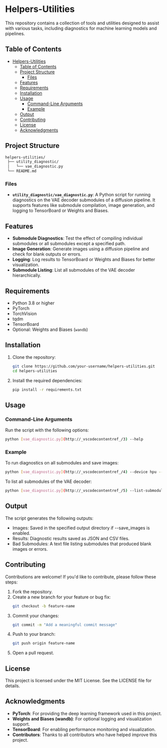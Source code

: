 # Helpers-Utilities

This repository contains a collection of tools and utilities designed to assist with various tasks, including diagnostics for machine learning models and pipelines.

## Table of Contents

- [Helpers-Utilities](#helpers-utilities)
  - [Table of Contents](#table-of-contents)
  - [Project Structure](#project-structure)
    - [Files](#files)
  - [Features](#features)
  - [Requirements](#requirements)
  - [Installation](#installation)
  - [Usage](#usage)
    - [Command-Line Arguments](#command-line-arguments)
    - [Example](#example)
  - [Output](#output)
  - [Contributing](#contributing)
  - [License](#license)
  - [Acknowledgments](#acknowledgments)

## Project Structure

```bash
helpers-utilities/
 ├── utility_diagnostic/
 │   └── vae_diagnostic.py
 └── README.md
```

### Files

- **`utility_diagnostic/vae_diagnostic.py`**: A Python script for running diagnostics on the VAE decoder submodules of a diffusion pipeline. It supports features like submodule compilation, image generation, and logging to TensorBoard or Weights and Biases.

## Features

- **Submodule Diagnostics**: Test the effect of compiling individual submodules or all submodules except a specified path.
- **Image Generation**: Generate images using a diffusion pipeline and check for blank outputs or errors.
- **Logging**: Log results to TensorBoard or Weights and Biases for better visualization.
- **Submodule Listing**: List all submodules of the VAE decoder hierarchically.

## Requirements

- Python 3.8 or higher
- PyTorch
- TorchVision
- tqdm
- TensorBoard
- Optional: Weights and Biases (`wandb`)

## Installation

1. Clone the repository:
   ```bash
   git clone https://github.com/your-username/helpers-utilities.git
   cd helpers-utilities
   ```
2. Install the required dependencies:
   ```bash
   pip install -r requirements.txt
   ```

## Usage

### Command-Line Arguments

Run the script with the following options:
```bash
python [vae_diagnostic.py](http://_vscodecontentref_/3) --help
```

### Example

To run diagnostics on all submodules and save images:
```bash
python [vae_diagnostic.py](http://_vscodecontentref_/4) --device hpu --filter all --mode single --save_images
```

To list all submodules of the VAE decoder:
```bash
python [vae_diagnostic.py](http://_vscodecontentref_/5) --list-submodules
```

## Output

The script generates the following outputs:

- Images: Saved in the specified output directory if --save_images is enabled.
- Results: Diagnostic results saved as JSON and CSV files.
- Bad Submodules: A text file listing submodules that produced blank images or errors.

## Contributing

Contributions are welcome! If you'd like to contribute, please follow these steps:

1. Fork the repository.
2. Create a new branch for your feature or bug fix:
   ```bash
   git checkout -b feature-name
   ```
3. Commit your changes:
   ```bash
   git commit -m "Add a meaningful commit message"
   ```
4. Push to your branch:
   ```bash
   git push origin feature-name
   ```
5. Open a pull request.

## License

This project is licensed under the MIT License. See the LICENSE file for details.

## Acknowledgments

- **PyTorch**: For providing the deep learning framework used in this project.
- **Weights and Biases (wandb)**: For optional logging and visualization support.
- **TensorBoard**: For enabling performance monitoring and visualization.
- **Contributors**: Thanks to all contributors who have helped improve this project.
